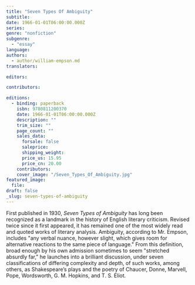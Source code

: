 ```yaml
---
title: "Seven Types Of Ambiguity"
subtitle:
date: 1966-01-01T06:00:00.000Z
series:
genre: "nonfiction"
subgenre:
  - "essay"
language:
authors:
  - author/william-empson.md
translators:

editors:

contributors:

editions:
  - binding: paperback
    isbn: 9780811200370
    date: 1966-01-01T06:00:00.000Z
    description: ""
    trim_size: ""
    page_count: ""
    sales_data:
      forsale: false
      saleprice:
      shipping_weight:
      price_us: 15.95
      price_cn: 20.00
    contributors:
    cover_image: "/Seven_Types_Of_Ambiguity.jpg"
featured_image:
  file:
draft: false
_slug: seven-types-of-ambiguity
---
```


First published in 1930, _Seven Types of Ambiguity_ has long been recognized as a landmark in the history of English literary criticism. Revised twice since it first appeared, it has remained one of the most widely read and quoted works of literary analysis. Ambiguity, according to Mr. Empson, includes "any verbal nuance, however slight, which gives room for alternative reactions to the same piece of language." From this definition, broad enough by his own admission sometimes to seem "stretched absurdly far," he launches into a brilliant discussion, under seven classifications of differing complexity and depth, of such works, among others, as Shakespeare’s plays and the poetry of Chaucer, Donne, Marvell, Pope, Wordsworth, G. M. Hopkins, and T. S. Eliot.

